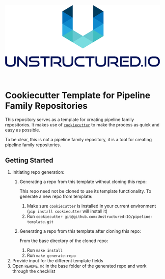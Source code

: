 <h3 align="center">
  <img src="{{ cookiecutter.repo_name }}/img/unstructured_logo.png" height="200">
</h3>

&nbsp;

# Cookiecutter Template for Pipeline Family Repositories

This repository serves as a template for creating pipeline family repositories. It makes use of
[`cookiecutter`](https://github.com/cookiecutter/cookiecutter) to make the process as quick and
easy as possible.

To be clear, this is not a pipeline family repository, it is a tool for creating pipeline family
repositories.

## Getting Started

1. Initiating repo generation:
    1. Generating a repo from this template without cloning this repo:

        This repo need not be cloned to use its template functionality. To generate a new repo from template:
        1. Make sure `cookiecutter` is installed in your current environment (`pip install cookiecutter` will install it)
        1. Run `cookiecutter git@github.com:Unstructured-IO/pipeline-template.git`

    1. Generating a repo from this template after cloning this repo:

        From the base directory of the cloned repo:
        1. Run `make install`
        2. Run `make generate-repo`
1. Provide input for the different template fields
1. Open `README.md` in the base folder of the generated repo and work through the checklist
